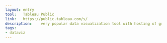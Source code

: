 ```yaml
---
layout: entry
tool:	Tableau Public
link:	https://public.tableau.com/s/
description:	very popular data visualization tool with hosting of graphics
tags:
- dataviz
---
```


